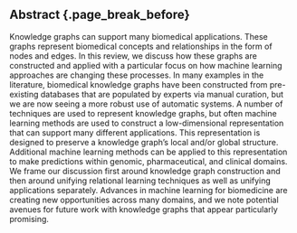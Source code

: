 ## Abstract {.page_break_before}

Knowledge graphs can support many biomedical applications.
These graphs represent biomedical concepts and relationships in the form of nodes and edges.
In this review, we discuss how these graphs are constructed and applied with a particular focus on how machine learning approaches are changing these processes.
In many examples in the literature, biomedical knowledge graphs have been constructed from pre-existing databases that are populated by experts via manual curation, but we are now seeing a more robust use of automatic systems.
A number of techniques are used to represent knowledge graphs, but often machine learning methods are used to construct a low-dimensional representation that can support many different applications.
This representation is designed to preserve a knowledge graph’s local and/or global structure.
Additional machine learning methods can be applied to this representation to make predictions within genomic, pharmaceutical, and clinical domains.
We frame our discussion first around knowledge graph construction and then around unifying relational learning techniques as well as unifying applications separately.
Advances in machine learning for biomedicine are creating new opportunities across many domains, and we note potential avenues for future work with knowledge graphs that appear particularly promising.
